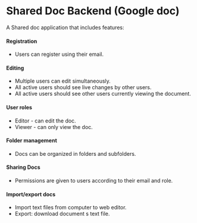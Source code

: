 
# Shared Doc Backend (Google doc)

A Shared doc application that includes features:

#### Registration
* Users can register using their email.

#### Editing
* Multiple users can edit simultaneously.
* All active users should see live changes by other users.
* All active users should see other users currently viewing the document.

#### User roles
* Editor - can edit the doc.
* Viewer - can only view the doc.

#### Folder management
* Docs can be organized in folders and subfolders.

#### Sharing Docs
* Permissions are given to users according to their email and role.

#### Import/export docs
* Import text files from computer to web editor.
* Export: download document s text file.
